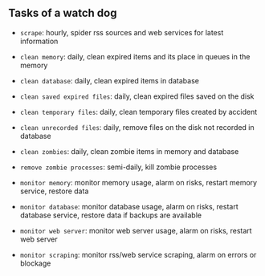 Tasks of a watch dog
--------------------

* `scrape`: hourly, spider rss sources and web services for latest information

* `clean memory`: daily, clean expired items and its place in queues in the memory

* `clean database`: daily, clean expired items in database

* `clean saved expired files`: daily, clean expired files saved on the disk

* `clean temporary files`: daily, clean temporary files created by accident

* `clean unrecorded files`: daily, remove files on the disk not recorded in database

* `clean zombies`: daily, clean zombie items in memory and database

* `remove zombie processes`: semi-daily, kill zombie processes

* `monitor memory`: monitor memory usage, alarm on risks, restart memory
  service, restore data

* `monitor database`: monitor database usage, alarm on risks, restart database
  service, restore data if backups are available 

* `monitor web server`: monitor web server usage, alarm on risks, restart web
  server

* `monitor scraping`: monitor rss/web service scraping, alarm on errors or
  blockage
